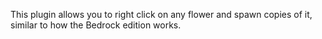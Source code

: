 This plugin allows you to right click on any flower and spawn copies of it, similar to how the Bedrock edition works. 
